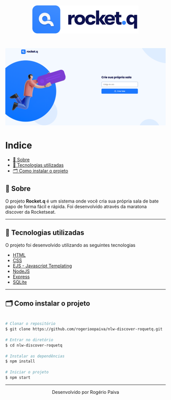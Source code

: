 <h1 align="center">
<img src="./public/images/logo.svg">
</h1>

<h1 align="center">
    <img src="./public/images/roquetq_home.png">
</h1>

# Indice

  - [🔖 Sobre](#-sobre)
  - [🚀 Tecnologias utilizadas](#-tecnologias-utilizadas)
  - [🗂 Como instalar o projeto](#-como-instalar-o-projeto)

## 🔖 Sobre
O projeto **Rocket.q** é um sistema onde você cria sua própria sala de bate papo de forma fácil e rápida.
Foi desenvolvido através da maratona discover da Rocketseat.

---
## 🚀 Tecnologias utilizadas

O projeto foi desenvolvido utilizando as seguintes tecnologias

- [HTML](https://www.w3schools.com/html/)
- [CSS](https://www.w3schools.com/css/)
- [EJS - Javascript Templating](https://ejs.co/)
- [NodeJS](https://nodejs.org)
- [Express](https://expressjs.com/pt-br/)
- [SQLite](https://sqlite.org)

---

## 🗂 Como instalar o projeto

```bash

# Clonar o repositório
$ git clone https://github.com/rogerioopaiva/nlw-discover-roquetq.git

# Entrar no diretório
$ cd nlw-discover-roquetq

# Instalar as dependências
$ npm install

# Iniciar o projeto
$ npm start
```

---
<p align="center">Desenvolvido por Rogério Paiva</p>
